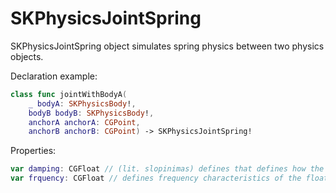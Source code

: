 # SKPhysicsJointSpring

SKPhysicsJointSpring object simulates spring physics between two physics objects.

Declaration example:
```swift 
class func jointWithBodyA(
    _ bodyA: SKPhysicsBody!,
    bodyB bodyB: SKPhysicsBody!,
    anchorA anchorA: CGPoint,
    anchorB anchorB: CGPoint) -> SKPhysicsJointSpring!
```

Properties:
```swift
var damping: CGFloat // (lit. slopinimas) defines that defines how the spring's motion should be damped (due to forces of friction)
var frquency: CGFloat // defines frequency characteristics of the float
```